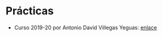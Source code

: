 # Prácticas

- Curso 2019-20 por Antonio David Villegas Yeguas: [enlace](https://github.com/advy99/FR)
